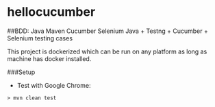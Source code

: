 # hellocucumber


##BDD: Java Maven Cucumber Selenium
Java + Testng + Cucumber + Selenium testing cases

This project is dockerized which can be run on any platform as long as machine has docker installed.

###Setup

- Test with Google Chrome:
```
> mvn clean test  
```
